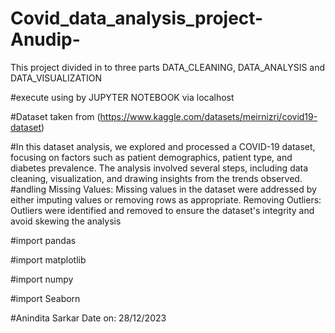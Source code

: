 # Covid_data_analysis_project-Anudip-
This project divided in to three parts DATA_CLEANING, DATA_ANALYSIS and DATA_VISUALIZATION 

#execute using by JUPYTER NOTEBOOK via localhost

#Dataset taken from (https://www.kaggle.com/datasets/meirnizri/covid19-dataset)

#In this dataset analysis, we explored and processed a COVID-19 dataset, focusing on factors such as patient demographics, patient type, and diabetes prevalence. The analysis involved several steps, including data cleaning, visualization, and drawing insights from the trends observed.
#andling Missing Values: Missing values in the dataset were addressed by either imputing values or removing rows as appropriate. Removing Outliers: Outliers were identified and removed to ensure the dataset's integrity and avoid skewing the analysis

#import pandas

#import matplotlib

#import numpy

#import Seaborn


#Anindita Sarkar Date on: 28/12/2023
